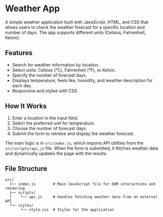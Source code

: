 

# Weather App

A simple weather application built with JavaScript, HTML, and CSS that allows users to check the weather forecast for a specific location and number of days. The app supports different units (Celsius, Fahrenheit, Kelvin).

## Features

- Search for weather information by location.
- Select units: Celsius (°C), Fahrenheit (°F), or Kelvin.
- Specify the number of forecast days.
- Displays temperature, feels like, humidity, and weather description for each day.
- Responsive and styled with CSS.

## How It Works

1. Enter a location in the input field.
2. Select the preferred unit for temperature.
3. Choose the number of forecast days.
4. Submit the form to retrieve and display the weather forecast.

The main logic is in `src/index.js`, which imports API utilities from the `src/scripts/api.js` file. When the form is submitted, it fetches weather data and dynamically updates the page with the results.

## File Structure

```
src/
  ├── index.js        # Main JavaScript file for DOM interactions and rendering
  ├── scripts/
  │    └── api.js     # Handles fetching weather data from an external API
  └── styles/
       └── style.css  # Styles for the application
```
